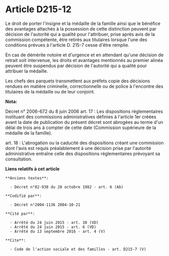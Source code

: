 # Article D215-12

Le droit de porter l'insigne et la médaille de la famille ainsi que le bénéfice des avantages attachés à la possession de
cette distinction peuvent par décision de l'autorité qui a qualité pour l'attribuer, prise après avis de la commission
compétente, être retirés aux titulaires lorsque l'une des conditions prévues à l'article D. 215-7 cesse d'être remplie.

En cas de démérite notoire et d'urgence et en attendant qu'une décision de retrait soit intervenue, les droits et avantages
mentionnés au premier alinéa peuvent être suspendus par décision de l'autorité qui a qualité pour attribuer la médaille.

Les chefs des parquets transmettent aux préfets copie des décisions rendues en matière criminelle, correctionnelle ou de
police à l'encontre des titulaires de la médaille ou de leur conjoint.

**Nota:**

Décret n° 2006-672 du 8 juin 2006 art. 17 : Les dispositions réglementaires instituant des commissions administratives
définies à l'article 1er créées avant la date de publication du présent décret sont abrogées au terme d'un délai de trois ans
à compter de cette date (Commission supérieure de la médaille de la famille).

art. 18 : L'abrogation ou la caducité des dispositions créant une commission dont l'avis est requis préalablement à une
décision prise par l'autorité administrative entraîne celle des dispositions réglementaires prévoyant sa consultation.

**Liens relatifs à cet article**

	**Anciens textes**:

	  - Décret n°82-938 du 28 octobre 1982 - art. 6 (Ab)

	**Codifié par**:

	  - Décret n°2004-1136 2004-10-21

	**Cité par**:

	  - Arrêté du 24 juin 2015 - art. 10 (VD)
	  - Arrêté du 24 juin 2015 - art. 6 (VD)
	  - Arrêté du 13 septembre 2016 - art. 4 (V)

	**Cite**:

	  - Code de l'action sociale et des familles - art. D215-7 (V)
